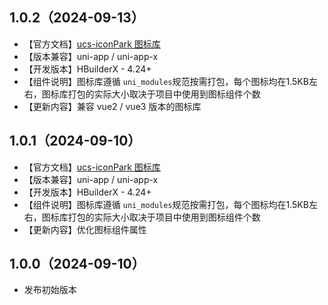 ## 1.0.2（2024-09-13）
- 【官方文档】[ucs-iconPark 图标库](https://ucs.cloudsimpler.com/library/ucs-iconPark)
- 【版本兼容】uni-app / uni-app-x
- 【开发版本】HBuilderX - 4.24+
- 【组件说明】图标库遵循 `uni_modules`规范按需打包，每个图标均在1.5KB左右，图标库打包的实际大小取决于项目中使用到图标组件个数
- 【更新内容】兼容 vue2 / vue3 版本的图标库
## 1.0.1（2024-09-10）
- 【官方文档】[ucs-iconPark 图标库](https://ucs.cloudsimpler.com/library/ucs-iconPark)
- 【版本兼容】uni-app / uni-app-x
- 【开发版本】HBuilderX - 4.24+
- 【组件说明】图标库遵循 `uni_modules`规范按需打包，每个图标均在1.5KB左右，图标库打包的实际大小取决于项目中使用到图标组件个数
- 【更新内容】优化图标组件属性
## 1.0.0（2024-09-10）
- 发布初始版本